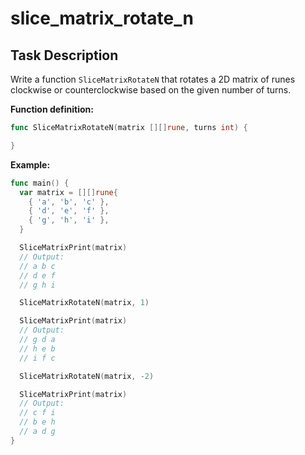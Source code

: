 # slice_matrix_rotate_n

## Task Description

Write a function `SliceMatrixRotateN` that rotates a 2D matrix of runes clockwise or counterclockwise based on the given number of turns.

**Function definition:**

```go
func SliceMatrixRotateN(matrix [][]rune, turns int) {

}
```

**Example:**

```go
func main() {
  var matrix = [][]rune{
    { 'a', 'b', 'c' },
    { 'd', 'e', 'f' },
    { 'g', 'h', 'i' },
  }

  SliceMatrixPrint(matrix)
  // Output:
  // a b c
  // d e f
  // g h i

  SliceMatrixRotateN(matrix, 1)

  SliceMatrixPrint(matrix)
  // Output:
  // g d a
  // h e b
  // i f c

  SliceMatrixRotateN(matrix, -2)

  SliceMatrixPrint(matrix)
  // Output:
  // c f i
  // b e h
  // a d g
}
```
